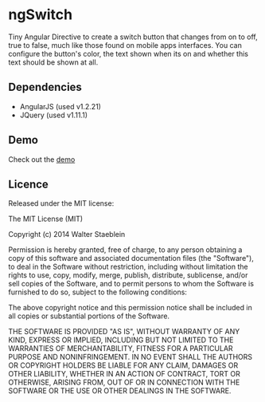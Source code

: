 # ngSwitch
Tiny Angular Directive to create a switch button that changes from on to off, true to false, much like those found on mobile apps interfaces. You can configure the button's color, the text shown when its on and whether this text should be shown at all.

Dependencies
-----------

<ul>
<li>AngularJS (used v1.2.21)</li>
<li>JQuery (used v1.11.1)</li>
</ul>

Demo
----

Check out the <a href="http://rawgit.com/wstaeblein/ngSwitch/master/index.html" target="blank">demo</a>


Licence
-------

Released under the MIT license:

The MIT License (MIT)

Copyright (c) 2014 Walter Staeblein

Permission is hereby granted, free of charge, to any person obtaining a copy of this software and associated documentation files (the "Software"), to deal in the Software without restriction, including without limitation the rights to use, copy, modify, merge, publish, distribute, sublicense, and/or sell copies of the Software, and to permit persons to whom the Software is furnished to do so, subject to the following conditions:

The above copyright notice and this permission notice shall be included in all copies or substantial portions of the Software.

THE SOFTWARE IS PROVIDED "AS IS", WITHOUT WARRANTY OF ANY KIND, EXPRESS OR IMPLIED, INCLUDING BUT NOT LIMITED TO THE WARRANTIES OF MERCHANTABILITY, FITNESS FOR A PARTICULAR PURPOSE AND NONINFRINGEMENT. IN NO EVENT SHALL THE AUTHORS OR COPYRIGHT HOLDERS BE LIABLE FOR ANY CLAIM, DAMAGES OR OTHER LIABILITY, WHETHER IN AN ACTION OF CONTRACT, TORT OR OTHERWISE, ARISING FROM, OUT OF OR IN CONNECTION WITH THE SOFTWARE OR THE USE OR OTHER DEALINGS IN THE SOFTWARE.
